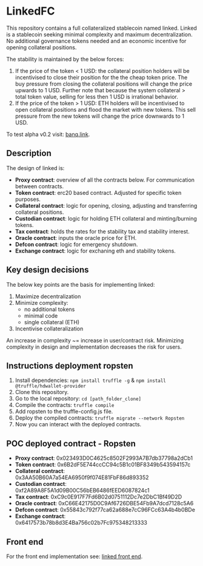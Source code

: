# LinkedFC
This repository contains a full collateralized stablecoin named linked. Linked is a stablecoin seeking minimal complexity and maximum decentralization. No additional governance tokens needed and an economic incentive for opening collateral positions.

The stability is maintained by the below forces:
1. If the price of the token < 1 USD: the collateral position holders will be incentivised to close their position for the the cheap token price. The buy pressure from closing the collateral positions will change the price upwards to 1 USD. Further note that because the system collateral > total token value, selling for less then 1 USD is irrational behavior.
2. If the price of the token > 1 USD: ETH holders will be incentivised to open collateral positions and flood the market with new tokens. This sell pressure from the new tokens will change the price downwards to 1 USD.

To test alpha v0.2 visit: [banq.link](banq.link).

## Description
The design of linked is:
- **Proxy contract**: overview of all the contracts below. For communication between contracts.
- **Token contract**: erc20 based contract. Adjusted for specific token purposes. 
- **Collateral contract**: logic for opening, closing, adjusting and transferring collateral positions.
- **Custodian contract**: logic for holding ETH collateral and minting/burning tokens.
- **Tax contract**: holds the rates for the stability tax and stability interest.
- **Oracle contract**: inputs the oracle price for ETH.
- **Defcon contract**: logic for emergency shutdown.
- **Exchange contract**: logic for exchaning eth and stability tokens.

## Key design decisions
The below key points are the basis for implementing linked:
  1. Maximize decentralization
  2. Minimize complexity:
      - no additional tokens
      - minimal code
      - single collateral (ETH)
  3. Incentivise collateralization
  
An increase in complexity ~= increase in user/contract risk. Minimizing complexity in design and implementation decreases the risk for users.
 
## Instructions deployment ropsten
1. Install dependencies: `npm install truffle -g` & `npm install @truffle/hdwallet-provider`
2. Clone this repository.
3. Go to the local repository: `cd [path_folder_clone]`
4. Compile the contracts: `truffle compile`
5. Add ropsten to the truffle-config.js file.
6. Deploy the compiled contracts: `truffle migrate --network Ropsten`
7. Now you can interact with the deployed contracts.

## POC deployed contract - Ropsten
- **Proxy contract**: 0x023493D0C4625c8502F2993A7B7db37798a2dCb1 
- **Token contract**: 0x6B2dF5E744ccCC94c5B1c01BF8349b543594157c
- **Collateral contract**: 0x3AA50B60A7a54EA6950f9f074E81FbF86d893352
- **Custodian contract**: 0xf2A89A8F5A1d09B00C56bEB6486fEED6087824c1
- **Tax contract**: 0xC9c0E917F7Fd6B02d0751112Dc7e2DbC1Bf49D2D
- **Oracle contract**: 0xC66E42175D0C9Af6726DBE54Fb9A7dcd7128c5A6
- **Defcon contract**: 0x55843c792f77ca62a688e7cC96FCc63A4b4b0BDe
- **Exchange contract**: 0x6417573b78b8d3E4Ba756c02b7Fc975348213333

## Front end
For the front end implementation see: [linked front end](https://github.com/keviinfoes/LinkedFC_frontend).

